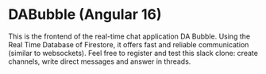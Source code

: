 # DABubble (Angular 16)
This is the frontend of the real-time chat application DA Bubble. Using the Real Time Database of Firestore, it offers fast and reliable communication (similar to websockets). Feel free to register and test this slack clone: create channels, write direct messages and answer in threads.
